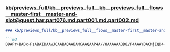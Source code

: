 ### kb/previews_full/kb__previews_full__kb__previews_full__flows__master-first__master-and-slot@guest.har.part076.md.part001.md.part002.md

```md
### kb/previews_full/kb__previews_full__flows__master-first__master-and-slot@guest.har.part076.md.part001.md (part 002)

```md
D9APr+BADx+PsABAIDAAwJCAABAQAABAMCAAQAAP4A//8AAAAAAQD8/P4AAAYDACMjIQD4+vsAAQMCAAEB/wABBAIA/wEAAAI
```

```

```
